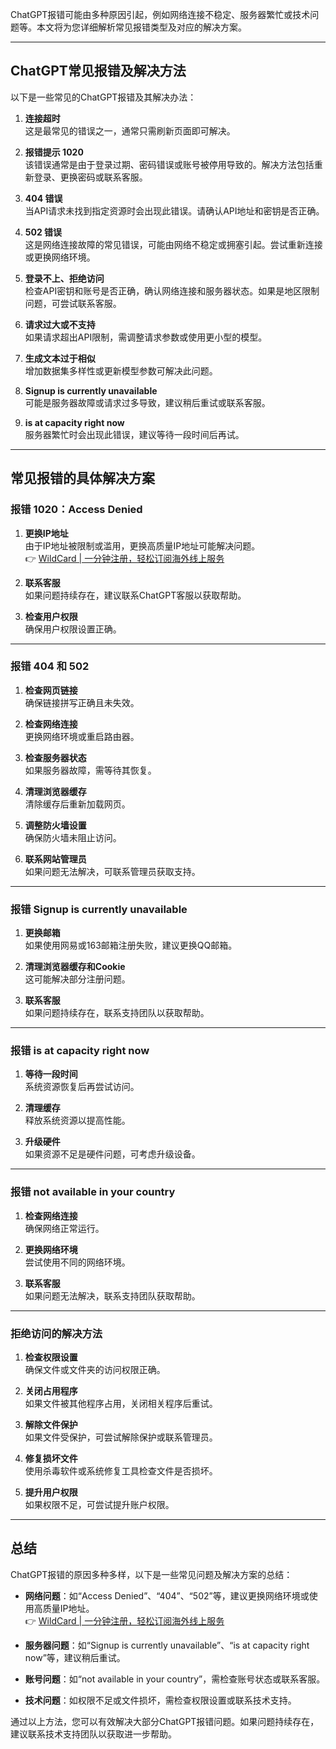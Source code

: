 ChatGPT报错可能由多种原因引起，例如网络连接不稳定、服务器繁忙或技术问题等。本文将为您详细解析常见报错类型及对应的解决方案。

---

## ChatGPT常见报错及解决方法

以下是一些常见的ChatGPT报错及其解决办法：

1. **连接超时**  
   这是最常见的错误之一，通常只需刷新页面即可解决。

2. **报错提示 1020**  
   该错误通常是由于登录过期、密码错误或账号被停用导致的。解决方法包括重新登录、更换密码或联系客服。

3. **404 错误**  
   当API请求未找到指定资源时会出现此错误。请确认API地址和密钥是否正确。

4. **502 错误**  
   这是网络连接故障的常见错误，可能由网络不稳定或拥塞引起。尝试重新连接或更换网络环境。

5. **登录不上、拒绝访问**  
   检查API密钥和账号是否正确，确认网络连接和服务器状态。如果是地区限制问题，可尝试联系客服。

6. **请求过大或不支持**  
   如果请求超出API限制，需调整请求参数或使用更小型的模型。

7. **生成文本过于相似**  
   增加数据集多样性或更新模型参数可解决此问题。

8. **Signup is currently unavailable**  
   可能是服务器故障或请求过多导致，建议稍后重试或联系客服。

9. **is at capacity right now**  
   服务器繁忙时会出现此错误，建议等待一段时间后再试。

---

## 常见报错的具体解决方案

### 报错 1020：Access Denied
1. **更换IP地址**  
   由于IP地址被限制或滥用，更换高质量IP地址可能解决问题。  
   👉 [WildCard | 一分钟注册，轻松订阅海外线上服务](https://bit.ly/bewildcard)

2. **联系客服**  
   如果问题持续存在，建议联系ChatGPT客服以获取帮助。

3. **检查用户权限**  
   确保用户权限设置正确。

---

### 报错 404 和 502
1. **检查网页链接**  
   确保链接拼写正确且未失效。

2. **检查网络连接**  
   更换网络环境或重启路由器。

3. **检查服务器状态**  
   如果服务器故障，需等待其恢复。

4. **清理浏览器缓存**  
   清除缓存后重新加载网页。

5. **调整防火墙设置**  
   确保防火墙未阻止访问。

6. **联系网站管理员**  
   如果问题无法解决，可联系管理员获取支持。

---

### 报错 Signup is currently unavailable
1. **更换邮箱**  
   如果使用网易或163邮箱注册失败，建议更换QQ邮箱。

2. **清理浏览器缓存和Cookie**  
   这可能解决部分注册问题。

3. **联系客服**  
   如果问题持续存在，联系支持团队以获取帮助。

---

### 报错 is at capacity right now
1. **等待一段时间**  
   系统资源恢复后再尝试访问。

2. **清理缓存**  
   释放系统资源以提高性能。

3. **升级硬件**  
   如果资源不足是硬件问题，可考虑升级设备。

---

### 报错 not available in your country
1. **检查网络连接**  
   确保网络正常运行。

2. **更换网络环境**  
   尝试使用不同的网络环境。

3. **联系客服**  
   如果问题无法解决，联系支持团队获取帮助。

---

### 拒绝访问的解决方法
1. **检查权限设置**  
   确保文件或文件夹的访问权限正确。

2. **关闭占用程序**  
   如果文件被其他程序占用，关闭相关程序后重试。

3. **解除文件保护**  
   如果文件受保护，可尝试解除保护或联系管理员。

4. **修复损坏文件**  
   使用杀毒软件或系统修复工具检查文件是否损坏。

5. **提升用户权限**  
   如果权限不足，可尝试提升账户权限。

---

## 总结

ChatGPT报错的原因多种多样，以下是一些常见问题及解决方案的总结：

- **网络问题**：如“Access Denied”、“404”、“502”等，建议更换网络环境或使用高质量IP地址。  
  👉 [WildCard | 一分钟注册，轻松订阅海外线上服务](https://bit.ly/bewildcard)

- **服务器问题**：如“Signup is currently unavailable”、“is at capacity right now”等，建议稍后重试。

- **账号问题**：如“not available in your country”，需检查账号状态或联系客服。

- **技术问题**：如权限不足或文件损坏，需检查权限设置或联系技术支持。

通过以上方法，您可以有效解决大部分ChatGPT报错问题。如果问题持续存在，建议联系技术支持团队以获取进一步帮助。